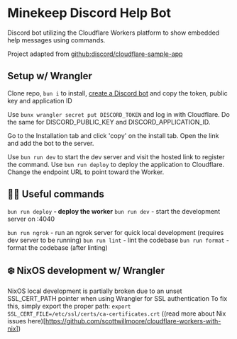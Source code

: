 # Minekeep Discord Help Bot

Discord bot utilizing the Cloudflare Workers platform to show embedded help messages using commands.

Project adapted from [github:discord/cloudflare-sample-app](https://github.com/discord/cloudflare-sample-app)

## Setup w/ Wrangler

Clone repo, `bun i` to install, [create a Discord bot](https://discord.dev) and copy the token, public key and application ID

Use `bunx wrangler secret put DISCORD_TOKEN` and log in with Cloudflare. Do the same for DISCORD_PUBLIC_KEY and DISCORD_APPLICATION_ID.

Go to the Installation tab and click 'copy' on the install tab. Open the link and add the bot to the server.

Use `bun run dev` to start the dev server and visit the hosted link to register the command. Use `bun run deploy` to deploy the application to Cloudflare. Change the endpoint URL to point toward the Worker.

## 🧑‍💻 Useful commands

`bun run deploy` **- deploy the worker**
`bun run dev` - start the development server on :4040

`bun run ngrok` - run an ngrok server for quick local development (requires dev server to be running)
`bun run lint` - lint the codebase
`bun run format` - format the codebase (after linting)

## ❄️ NixOS development w/ Wrangler

NixOS local development is partially broken due to an unset SSL_CERT_PATH pointer when using Wrangler for SSL authentication
To fix this, simply export the proper path: `export SSL_CERT_FILE=/etc/ssl/certs/ca-certificates.crt` ((read more about Nix issues here)[https://github.com/scottwillmoore/cloudflare-workers-with-nix])
